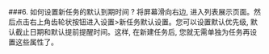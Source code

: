 ###6. 如何设置新任务的默认到期时间 ?
将屏幕滑向右边, 进入列表展示页面。然后点击右上角齿轮状按钮进入设置>新任务默认设置。您可以设置默认优先级, 默认截止日期和默认提前提醒时间。这样, 在新建任务后, 您就无需单独为任务再设置这些属性了。
